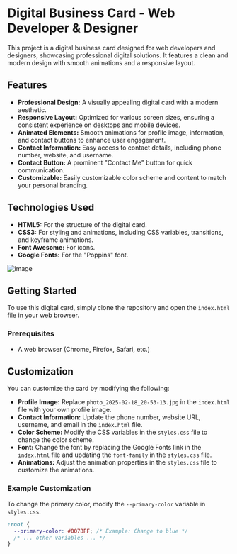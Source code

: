# Digital Business Card - Web Developer & Designer

This project is a digital business card designed for web developers and designers, showcasing professional digital solutions. It features a clean and modern design with smooth animations and a responsive layout.

## Features

- **Professional Design:** A visually appealing digital card with a modern aesthetic.
- **Responsive Layout:** Optimized for various screen sizes, ensuring a consistent experience on desktops and mobile devices.
- **Animated Elements:** Smooth animations for profile image, information, and contact buttons to enhance user engagement.
- **Contact Information:** Easy access to contact details, including phone number, website, and username.
- **Contact Button:** A prominent "Contact Me" button for quick communication.
- **Customizable:** Easily customizable color scheme and content to match your personal branding.

## Technologies Used

- **HTML5:** For the structure of the digital card.
- **CSS3:** For styling and animations, including CSS variables, transitions, and keyframe animations.
- **Font Awesome:** For icons.
- **Google Fonts:** For the "Poppins" font.

![image](https://github.com/user-attachments/assets/7d876564-534c-4789-9411-bffdae989b63)


## Getting Started

To use this digital card, simply clone the repository and open the `index.html` file in your web browser.

### Prerequisites

- A web browser (Chrome, Firefox, Safari, etc.)

## Customization

You can customize the card by modifying the following:

- **Profile Image:** Replace `photo_2025-02-18_20-53-13.jpg` in the `index.html` file with your own profile image.
- **Contact Information:** Update the phone number, website URL, username, and email in the `index.html` file.
- **Color Scheme:** Modify the CSS variables in the `styles.css` file to change the color scheme.
- **Font:** Change the font by replacing the Google Fonts link in the `index.html` file and updating the `font-family` in the `styles.css` file.
- **Animations:** Adjust the animation properties in the `styles.css` file to customize the animations.

### Example Customization

To change the primary color, modify the `--primary-color` variable in `styles.css`:

```css
:root {
  --primary-color: #007BFF; /* Example: Change to blue */
  /* ... other variables ... */
}
